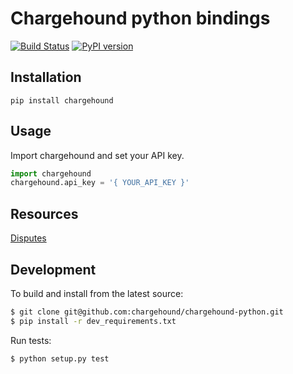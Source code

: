 # Chargehound python bindings 

[![Build Status](https://travis-ci.org/chargehound/chargehound-python.svg?branch=master)](https://travis-ci.org/chargehound/chargehound-python) [![PyPI version](https://badge.fury.io/py/chargehound.svg)](https://badge.fury.io/py/chargehound)

## Installation

`pip install chargehound`

## Usage

Import chargehound and set your API key.

```python
import chargehound
chargehound.api_key = '{ YOUR_API_KEY }'
```

## Resources

[Disputes](https://www.chargehound.com/docs/api/index.html?python#disputes)

## Development

To build and install from the latest source:

```bash
$ git clone git@github.com:chargehound/chargehound-python.git
$ pip install -r dev_requirements.txt
```

Run tests:

```bash
$ python setup.py test
```
